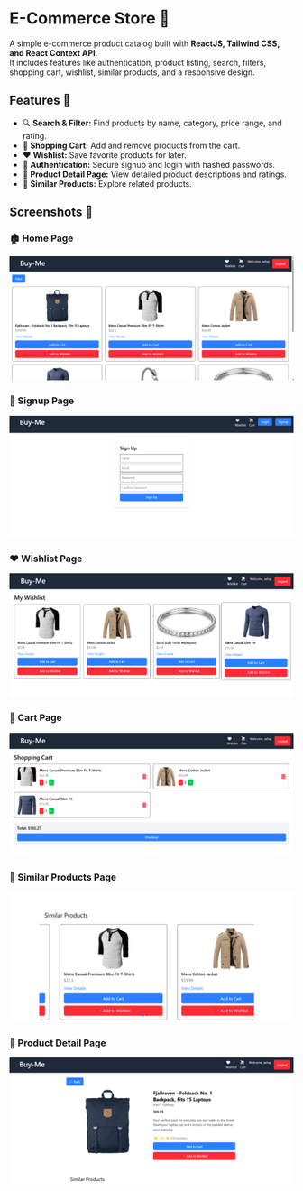 # E-Commerce Store 🛒

A simple e-commerce product catalog built with **ReactJS, Tailwind CSS, and React Context API**.  
It includes features like authentication, product listing, search, filters, shopping cart, wishlist, similar products, and a responsive design.

## Features 🚀
- 🔍 **Search & Filter:** Find products by name, category, price range, and rating.
- 🛒 **Shopping Cart:** Add and remove products from the cart.
- ❤️ **Wishlist:** Save favorite products for later.
- 🔑 **Authentication:** Secure signup and login with hashed passwords.
- 📄 **Product Detail Page:** View detailed product descriptions and ratings.
- 🔄 **Similar Products:** Explore related products.

## Screenshots 📸

### 🏠 Home Page  
![Home Page](./public/Home.png)

### 🔑 Signup Page  
![Signup Page](./public/Signup.png)

### ❤️ Wishlist Page  
![Wishlist Page](./public/Wishlist.png)

### 🛒 Cart Page  
![Cart Page](./public/cart.png)

### 🔄 Similar Products Page  
![Similar Products](./public/SimilarProducts.png)

### 📄 Product Detail Page  
![Product Detail](./public/Product.png)

